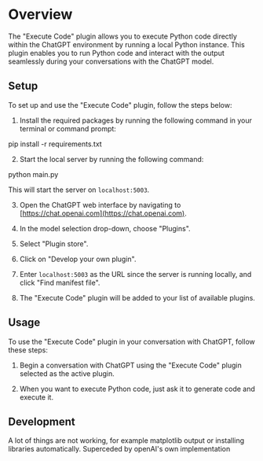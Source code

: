 # Overview

The "Execute Code" plugin allows you to execute Python code directly within the ChatGPT environment by running a local Python instance. This plugin enables you to run Python code and interact with the output seamlessly during your conversations with the ChatGPT model.

## Setup

To set up and use the "Execute Code" plugin, follow the steps below:

1. Install the required packages by running the following command in your terminal or command prompt:

pip install -r requirements.txt

2. Start the local server by running the following command:

python main.py

This will start the server on `localhost:5003`.

3. Open the ChatGPT web interface by navigating to [https://chat.openai.com](https://chat.openai.com).

4. In the model selection drop-down, choose "Plugins".

5. Select "Plugin store".

6. Click on "Develop your own plugin".

7. Enter `localhost:5003` as the URL since the server is running locally, and click "Find manifest file".

8. The "Execute Code" plugin will be added to your list of available plugins.

## Usage

To use the "Execute Code" plugin in your conversation with ChatGPT, follow these steps:

1. Begin a conversation with ChatGPT using the "Execute Code" plugin selected as the active plugin.

2. When you want to execute Python code, just ask it to generate code and execute it.

## Development

A lot of things are not working, for example matplotlib output or installing libraries automatically.
Superceded by openAI's own implementation

